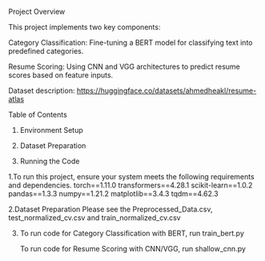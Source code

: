 Project Overview

This project implements two key components:

Category Classification: Fine-tuning a BERT model for classifying text into predefined categories.

Resume Scoring: Using CNN and VGG architectures to predict resume scores based on feature inputs.

Dataset description:
https://huggingface.co/datasets/ahmedheakl/resume-atlas

Table of Contents

1. Environment Setup

2. Dataset Preparation

3. Running the Code

1.To run this project, ensure your system meets the following requirements and dependencies.
torch==1.11.0
transformers==4.28.1
scikit-learn==1.0.2
pandas==1.3.3
numpy==1.21.2
matplotlib==3.4.3
tqdm==4.62.3

2.Dataset Preparation 
Please see the Preprocessed_Data.csv, test_normalized_cv.csv and train_normalized_cv.csv

3. To run code for Category Classification with BERT, run train_bert.py

   To run code for Resume Scoring with CNN/VGG, run shallow_cnn.py










